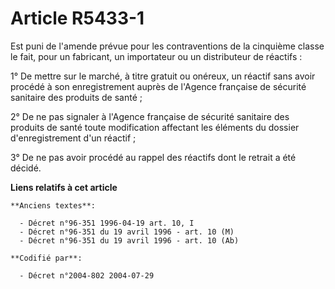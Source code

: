 # Article R5433-1

Est puni de l'amende prévue pour les contraventions de la cinquième classe le fait, pour un fabricant, un importateur ou un
distributeur de réactifs :

1° De mettre sur le marché, à titre gratuit ou onéreux, un réactif sans avoir procédé à son enregistrement auprès de l'Agence
française de sécurité sanitaire des produits de santé ;

2° De ne pas signaler à l'Agence française de sécurité sanitaire des produits de santé toute modification affectant les
éléments du dossier d'enregistrement d'un réactif ;

3° De ne pas avoir procédé au rappel des réactifs dont le retrait a été décidé.

**Liens relatifs à cet article**

	**Anciens textes**:

	  - Décret n°96-351 1996-04-19 art. 10, I
	  - Décret n°96-351 du 19 avril 1996 - art. 10 (M)
	  - Décret n°96-351 du 19 avril 1996 - art. 10 (Ab)

	**Codifié par**:

	  - Décret n°2004-802 2004-07-29
